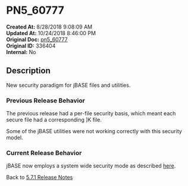 # PN5_60777

**Created At:** 8/28/2018 9:08:09 AM  
**Updated At:** 10/24/2018 8:46:00 PM  
**Original Doc:** [pn5_60777](https://docs.jbase.com/48420-5-7-1-release-notes/pn5_60777)  
**Original ID:** 336404  
**Internal:** No  

## Description

New security paradigm for jBASE files and utilities.

### Previous Release Behavior

The previous release had a per-file security basis, which meant each secure file had a corresponding ]K file.

Some of the jBASE utilities were not working correctly with this security model.

### Current Release Behavior

jBASE now employs a system wide security mode as described [here](./../../../encryption/jbase-encryption-database-security/README.md).

Back to [5.7.1 Release Notes](./../README.md)
